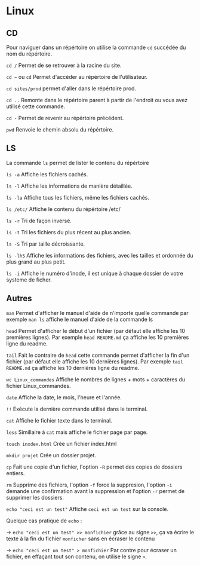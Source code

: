 # Linux

## CD

Pour naviguer dans un répértoire on utilise la commande `cd` succédée du nom du répértoire.

`cd /` Permet de se retrouver à la racine du site.

`cd ~` ou `cd` Permet d'accéder au répértoire de l'utilisateur.

`cd sites/prod` permet d'aller dans le répértoire prod.

`cd ..` Remonte dans le répértoire parent à partir de l'endroit ou vous avez utilisé cette commande.

`cd -` Permet de revenir au répértoire précédent.

`pwd` Renvoie le chemin absolu du répértoire.

## LS

La commande `ls` permet de lister le contenu du répértoire

`ls -a` Affiche les fichiers cachés.

`ls -l` Affiche les informations de manière détaillée.

`ls -la` Affiche tous les fichiers, même les fichiers cachés.

`ls /etc/` Affiche le contenu du répértoire /etc/

`ls -r` Tri de façon inversé.

`ls -t` Tri les fichiers du plus récent au plus ancien.

`ls -S` Tri par taille décroissante.

`ls -lhS` Affiche les informations des fichiers, avec les tailles et ordonnée du plus grand au plus petit.

`ls -i` Affiche le numéro d'inode, il est unique à chaque dossier de votre systeme de ficher.


## Autres

`man` Permet d'afficher le manuel d'aide de n'importe quelle commande par exemple `man ls` affiche le manuel d'aide de la commande ls

`head` Permet d'afficher le début d'un fichier (par défaut elle affiche les 10 premières lignes). Par exemple `head README.md` ça affiche les 10 premières ligne du readme.

`tail` Fait le contraire de `head` cette commande permet d'afficher la fin d'un fichier (par défaut elle affiche les 10 dernières lignes). Par exemple `tail README.md` ça affiche les 10 dernières ligne du readme.

 `wc Linux_commandes` Affiche le nombres de lignes + mots + caractères du fichier Linux_commandes.

 `date` Affiche la date, le mois, l'heure et l'année.

`!!` Exécute la dernière commande utilisé dans le terminal.

`cat` Affiche le fichier texte dans le terminal.

`less` Simillaire à `cat` mais affiche le fichier page par page.

`touch inxdex.html` Crée un fichier index.html

`mkdir projet` Crée un dossier projet. 

`cp` Fait une copie d'un fichier, l'option `-R` permet des copies de dossiers entiers.

`rm` Supprime des fichiers, l'option `-f` force la suppresion, l'option `-i` demande une confirmation avant la suppression et l'option `-r` permet de supprimer les dossiers.

`echo "ceci est un test"` Affiche `ceci est un test` sur la console.

Quelque cas pratique de `echo` : 

-> `echo "ceci est un test" >> monfichier` grâce au signe `>>`, ça va écrire le texte à la fin du fichier `monficher` sans en écraser le contenu

-> `echo "ceci est un test" > monfichier` Par contre pour écraser un fichier, en effaçant tout son contenu, on utilise le signe `>`.




